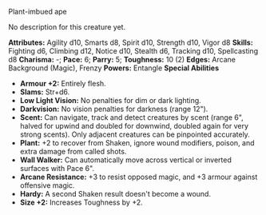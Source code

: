 Plant-imbued ape

No description for this creature yet.

**Attributes:** Agility d10, Smarts d8, Spirit d10, Strength d10, Vigor
d8
**Skills:** Fighting d6, Climbing d12, Notice d10, Stealth d6, Tracking
d10, Spellcasting d8
**Charisma:** -; **Pace:** 6; **Parry:** 5; **Toughness:** 10 (2)
**Edges:** Arcane Background (Magic), Frenzy
**Powers:** Entangle
**Special Abilities**
- **Armour +2:** Entirely flesh.
- **Slams:** Str+d6.
- **Low Light Vision:** No penalties for dim or dark lighting.
- **Darkvision:** No vision penalties for darkness (range 12").
- **Scent:** Can navigate, track and detect creatures by scent (range
6", halved for upwind and doubled for downwind, doubled again for very
strong scents). Only adjacent creatures can be pinpointed accurately.
- **Plant:** +2 to recover from Shaken, ignore wound modifiers, poison,
and extra damage from called shots.
- **Wall Walker:** Can automatically move across vertical or inverted
surfaces with Pace 6".
- **Arcane Resistance:** +3 to resist opposed magic, and +3 armour
against offensive magic.
- **Hardy:** A second Shaken result doesn't become a wound.
- **Size +2:** Increases Toughness by +2.

